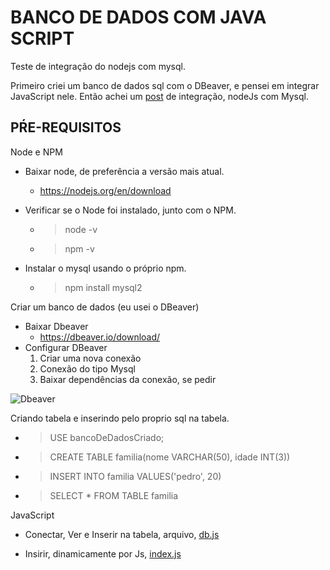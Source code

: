 # BANCO DE DADOS COM JAVA SCRIPT

Teste de integração do nodejs com mysql.

Primeiro criei um banco de dados sql com o DBeaver, e pensei em integrar JavaScript nele.
Então achei um [post](https://www.luiztools.com.br/post/como-usar-nodejs-mysql/) de integração, nodeJs com Mysql.

## PŔE-REQUISITOS

Node e NPM

- Baixar node, de preferência a versão mais atual.
  - https://nodejs.org/en/download

- Verificar se o Node foi instalado, junto com o NPM.
  - > node -v
  - > npm -v

- Instalar o mysql usando o próprio npm.
  - > npm install mysql2

Criar um banco de dados (eu usei o DBeaver)

- Baixar Dbeaver
  - https://dbeaver.io/download/
- Configurar DBeaver
  1. Criar uma nova conexão
  2. Conexão do tipo Mysql
  3. Baixar dependências da conexão, se pedir

![Dbeaver](./img/conex%C3%A3oDBeaver.gif)

Criando tabela e inserindo pelo proprio sql na tabela.

- > USE bancoDeDadosCriado;
- > CREATE TABLE familia(nome VARCHAR(50), idade INT(3))
- > INSERT INTO familia VALUES('pedro', 20)
- > SELECT * FROM TABLE familia

JavaScript

- Conectar, Ver e Inserir na tabela, arquivo, [db.js](./db.js)

- Insirir, dinamicamente por Js, [index.js](./index.js)